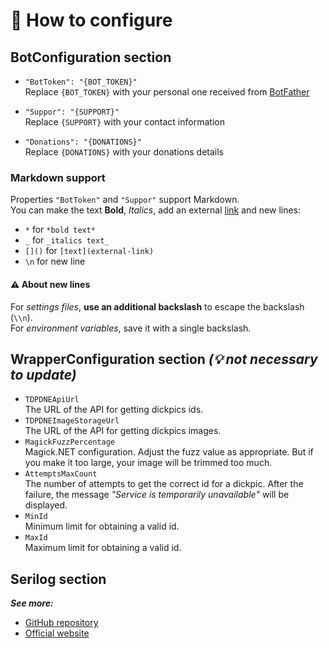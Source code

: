 # 🔧 How to configure  

## BotConfiguration section

* `"BotToken": "{BOT_TOKEN}"`  
    Replace `{BOT_TOKEN}` with your personal one received from [BotFather](https://t.me/BotFather)  

* `"Suppor": "{SUPPORT}"`  
    Replace `{SUPPORT}` with your contact information

* `"Donations": "{DONATIONS}"`  
    Replace `{DONATIONS}` with your donations details  

### Markdown support

Properties `"BotToken"` and `"Suppor"` support Markdown.  
You can make the text **Bold**, *Italics*, add an external [link](https://youtu.be/dQw4w9WgXcQ?autoplay=1) and new lines:  

* `*` for `*bold text*`  
* `_` for `_italics text_`
* `[]()` for `[text](external-link)`
* `\n` for new line  

#### ⚠️ About new lines  
For *settings files*, **use an additional backslash** to escape the backslash (`\\n`).  
For *environment variables*, save it with a single backslash.

## WrapperConfiguration section *(💡 not necessary to update)*

* `TDPDNEApiUrl`  
The URL of the API for getting dickpics ids.  
* `TDPDNEImageStorageUrl`  
The URL of the API for getting dickpics images.  
* `MagickFuzzPercentage`  
Magick.NET configuration. Adjust the fuzz value as appropriate. But if you make it too large, your image will be trimmed too much.  
* `AttemptsMaxCount`  
The number of attempts to get the correct id for a dickpic. After the failure, the message *"Service is temporarily unavailable"* will be displayed.  
* `MinId`  
Minimum limit for obtaining a valid id.  
* `MaxId`  
Maximum limit for obtaining a valid id.  

## Serilog section

***See more:***

- [GitHub repository](https://github.com/serilog/serilog)
- [Official website](https://serilog.net/)
